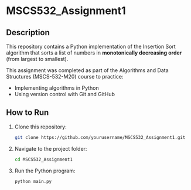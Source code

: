 # MSCS532_Assignment1

## Description

This repository contains a Python implementation of the Insertion Sort algorithm that sorts a list of numbers in **monotonically decreasing order** (from largest to smallest).

This assignment was completed as part of the Algorithms and Data Structures (MSCS-532-M20) course to practice:

- Implementing algorithms in Python
- Using version control with Git and GitHub

## How to Run

1.  Clone this repository:

    ```bash
    git clone https://github.com/yourusername/MSCS532_Assignment1.git
    ```

2.  Navigate to the project folder:

    ```bash
    cd MSCS532_Assignment1
    ```

3.  Run the Python program:

    ```bash
    python main.py
    ```
